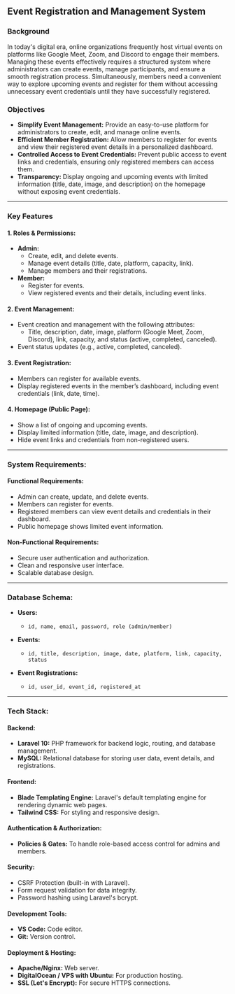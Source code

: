 ## Event Registration and Management System  

### Background  
In today's digital era, online organizations frequently host virtual events on platforms like Google Meet, Zoom, and Discord to engage their members. Managing these events effectively requires a structured system where administrators can create events, manage participants, and ensure a smooth registration process. Simultaneously, members need a convenient way to explore upcoming events and register for them without accessing unnecessary event credentials until they have successfully registered.  

### Objectives  
- **Simplify Event Management:** Provide an easy-to-use platform for administrators to create, edit, and manage online events.  
- **Efficient Member Registration:** Allow members to register for events and view their registered event details in a personalized dashboard.  
- **Controlled Access to Event Credentials:** Prevent public access to event links and credentials, ensuring only registered members can access them.  
- **Transparency:** Display ongoing and upcoming events with limited information (title, date, image, and description) on the homepage without exposing event credentials.  

---

### **Key Features**  

#### 1. **Roles & Permissions:**  
   - **Admin:**  
     - Create, edit, and delete events.  
     - Manage event details (title, date, platform, capacity, link).  
     - Manage members and their registrations.  
   - **Member:**  
     - Register for events.  
     - View registered events and their details, including event links.  

#### 2. **Event Management:**  
   - Event creation and management with the following attributes:  
     - Title, description, date, image, platform (Google Meet, Zoom, Discord), link, capacity, and status (active, completed, canceled).  
   - Event status updates (e.g., active, completed, canceled).  

#### 3. **Event Registration:**  
   - Members can register for available events.  
   - Display registered events in the member’s dashboard, including event credentials (link, date, time).  

#### 4. **Homepage (Public Page):**  
   - Show a list of ongoing and upcoming events.  
   - Display limited information (title, date, image, and description).  
   - Hide event links and credentials from non-registered users.  

---

### **System Requirements:**  

#### **Functional Requirements:**  
- Admin can create, update, and delete events.  
- Members can register for events.  
- Registered members can view event details and credentials in their dashboard.  
- Public homepage shows limited event information.  

#### **Non-Functional Requirements:**  
- Secure user authentication and authorization.  
- Clean and responsive user interface.  
- Scalable database design.  

---

### **Database Schema:**  

- **Users:**  
  - `id, name, email, password, role (admin/member)`  

- **Events:**  
  - `id, title, description, image, date, platform, link, capacity, status`  

- **Event Registrations:**  
  - `id, user_id, event_id, registered_at`  


 ---

### **Tech Stack:**  

#### **Backend:**  
- **Laravel 10:** PHP framework for backend logic, routing, and database management.  
- **MySQL:** Relational database for storing user data, event details, and registrations.  

#### **Frontend:**  
- **Blade Templating Engine:** Laravel's default templating engine for rendering dynamic web pages.  
- **Tailwind CSS:** For styling and responsive design.  

#### **Authentication & Authorization:**  
- **Policies & Gates:** To handle role-based access control for admins and members.  

#### **Security:**  
- CSRF Protection (built-in with Laravel).  
- Form request validation for data integrity.  
- Password hashing using Laravel's bcrypt.  

#### **Development Tools:**  
- **VS Code:** Code editor.  
- **Git:** Version control.  

#### **Deployment & Hosting:**  
- **Apache/Nginx:** Web server.  
- **DigitalOcean / VPS with Ubuntu:** For production hosting.  
- **SSL (Let's Encrypt):** For secure HTTPS connections.  
